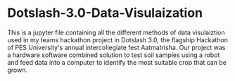 # Dotslash-3.0-Data-Visulaization
This is a jupyter file containing all the different methods of data visulaiztion used in my teams hackathon project in Dotslash 3.0, the flagship Hackathon of PES University's annual intercollegiate fest Aatmatrisha.
Our project was a hardware software combined solution to test soil samples using a robot and feed data into a computer to identify the most suitable crop that can be grown.

